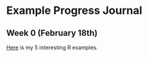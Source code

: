 # Example Progress Journal

## Week 0 (February 18th)

[Here](files/interesting_examples.html) is my 5 interesting R examples.